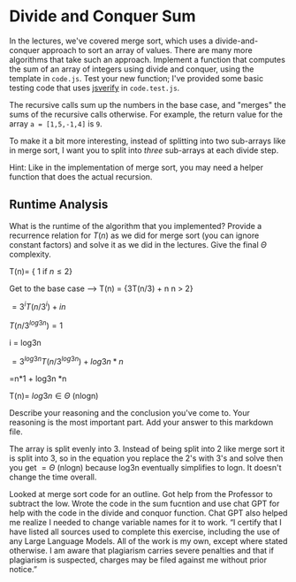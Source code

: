 # Divide and Conquer Sum

In the lectures, we've covered merge sort, which uses a divide-and-conquer
approach to sort an array of values. There are many more algorithms that take
such an approach. Implement a function that computes the sum of an array of
integers using divide and conquer, using the template in `code.js`. Test your
new function; I've provided some basic testing code that uses
[jsverify](https://jsverify.github.io/) in `code.test.js`.

The recursive calls sum up the numbers in the base case, and "merges" the sums
of the recursive calls otherwise. For example, the return value for the array `a
= [1,5,-1,4]` is `9`.

To make it a bit more interesting, instead of splitting into two sub-arrays like
in merge sort, I want you to split into *three* sub-arrays at each divide step.

Hint: Like in the implementation of merge sort, you may need a helper function
that does the actual recursion.

## Runtime Analysis

What is the runtime of the algorithm that you implemented? Provide a recurrence
relation for $T(n)$ as we did for merge sort (you can ignore constant factors)
and solve it as we did in the lectures. Give the final $\Theta$ complexity.

T(n)= { 1 if $n\leq 2$}

Get to the base case --> T(n) = {3T(n/3) + n n > 2}

$=3^i T(n/3^i) +in$

$T(n/3^{log3n}) = 1$

i = log3n

$=3^{log3n} T(n/3^{log3n}) +{log3n} *n$

=n*1 + log3n *n

T(n)= $log3n ∈ \Theta$ (nlogn)
       
Describe your reasoning and the conclusion you've come to. Your reasoning is the
most important part. Add your answer to this markdown file.

The array is split evenly into 3. 
Instead of being split into 2 like merge sort it is split into 3, so in the equation you replace the 2's with 3's and solve then you get $=\Theta$ (nlogn) because log3n eventually simplifies to logn. It doesn't change the time overall.


Looked at merge sort code for an outline. Got help from the Professor to subtract the low. Wrote the code in the sum fucntion and use chat GPT for help with the code in the divide and conquor function. Chat GPT also helped me realize I needed to change variable names for it to work.
“I certify that I have listed all sources used to complete this exercise, including the use of any Large Language Models. All of the work is my own, except where stated otherwise. I am aware that plagiarism carries severe penalties and that if plagiarism is suspected, charges may be filed against me without prior notice.”
